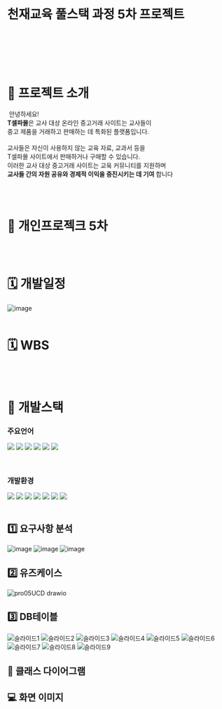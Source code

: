 # 천재교육 풀스택 과정 5차 프로젝트 
<br/>



&nbsp;&nbsp;&nbsp;&nbsp;&nbsp;&nbsp;&nbsp;&nbsp;&nbsp;&nbsp;&nbsp;&nbsp;&nbsp;&nbsp;&nbsp;&nbsp;&nbsp;&nbsp;&nbsp;&nbsp;&nbsp;&nbsp;&nbsp;&nbsp;&nbsp;&nbsp;&nbsp;&nbsp;&nbsp;&nbsp;&nbsp;&nbsp;&nbsp;&nbsp;&nbsp;&nbsp;&nbsp;&nbsp;&nbsp;&nbsp;&nbsp;&nbsp;&nbsp;&nbsp;&nbsp;&nbsp;&nbsp;&nbsp;&nbsp;&nbsp;&nbsp;&nbsp;&nbsp;&nbsp;&nbsp;&nbsp;&nbsp;&nbsp;&nbsp;&nbsp;
​
<br/><br/>
​
# 📂 프로젝트 소개 
​
안녕하세요! <br/>
**T셀파몰**은 교사 대상 온라인 중고거래 사이트는 교사들이 <br/>
중고 제품을 거래하고 판매하는 데 특화된 플랫폼입니다.
​<br/><br/>
교사들은 자신이 사용하지 않는 교육 자료, 교과서 등을 <br/>
T셀파몰 사이트에서 판매하거나 구매할 수 있습니다.  <br/>
이러한 교사 대상 중고거래 사이트는 교육 커뮤니티를 지원하며 <br/>
**교사들 간의 자원 공유와 경제적 이익을 증진시키는 데 기여** 합니다
 <br/> <br/>
 

<br/>



  # 👤 개인프로젝크 5차 
​
<br/>
​
# 🗓 개발일정
![image](https://github.com/kuyejin/project5/assets/65212187/82364842-c872-40bc-899b-020029938691)
<br/>
​
# 🗓 WBS


<br/>
​

#  🔨 개발스택

### 주요언어
<img  src="https://img.shields.io/badge/java-007396?style=for-the-badge&logo=java&logoColor=white"> <img  src="https://img.shields.io/badge/html5-E34F26?style=for-the-badge&logo=html5&logoColor=white"> <img  src="https://img.shields.io/badge/css-1572B6?style=for-the-badge&logo=css3&logoColor=white"> <img  src="https://img.shields.io/badge/javascript-F7DF1E?style=for-the-badge&logo=javascript&logoColor=black"> <img src="https://img.shields.io/badge/jquery-0769AD?style=for-the-badge&logo=jquery&logoColor=white"> <img src="https://img.shields.io/badge/bulma-00D0B1?style=for-the-badge&logo=bulma&logoColor=white">
 
​
​
​
​
​
​
### 개발환경
<img src="https://img.shields.io/badge/spring-6DB33F?style=for-the-badge&logo=spring&logoColor=white"> <img  src="https://img.shields.io/badge/apache tomcat-F8DC75?style=for-the-badge&logo=apachetomcat&logoColor=white"> <img  src="https://img.shields.io/badge/github-181717?style=for-the-badge&logo=github&logoColor=white">
<img  src="https://img.shields.io/badge/git-F05032?style=for-the-badge&logo=git&logoColor=white">
<img  src="https://img.shields.io/badge/intellijidea-6A5FBB?style=for-the-badge&logo=intellijidea&logoColor=white"> <img  src="https://img.shields.io/badge/mariaDB-003545?style=for-the-badge&logo=mariaDB&logoColor=white">  <img  src="https://img.shields.io/badge/figma-%23F24E1E.svg?style=for-the-badge&logo=figma&logoColor=white"> 
​
<br/>
​




## 1️⃣ 요구사항 분석
![image](https://github.com/kuyejin/project5/assets/65212187/665f5100-4111-4702-bc66-bf21463c5ebc)
![image](https://github.com/kuyejin/project5/assets/65212187/721900d8-9c95-405d-b78e-505ccd76581d)
![image](https://github.com/kuyejin/project5/assets/65212187/0aa96e3e-651e-4878-b037-11bcc1b271de)
<br/>

## 2️⃣ 유즈케이스
![pro05UCD drawio](https://github.com/kuyejin/project5/assets/65212187/d489bc83-8ab8-433d-9eb8-002e5659582f)
<br/>

## 3️⃣ DB테이블
![슬라이드1](https://github.com/kuyejin/project5/assets/65212187/19356d92-583f-4600-84bc-d929122cd441)
![슬라이드2](https://github.com/kuyejin/project5/assets/65212187/66eff9f8-e58d-4855-84fe-439dcc06ce10)
![슬라이드3](https://github.com/kuyejin/project5/assets/65212187/0fd7036f-caf9-483f-854a-fc8c120df05d)
![슬라이드4](https://github.com/kuyejin/project5/assets/65212187/8db2cd98-ef78-400d-8f67-768f3148dd17)
![슬라이드5](https://github.com/kuyejin/project5/assets/65212187/691e4526-5624-4eb3-9386-5f8cbf594bef)
![슬라이드6](https://github.com/kuyejin/project5/assets/65212187/d6692221-8ac8-487b-9236-a3fe89711fde)
![슬라이드7](https://github.com/kuyejin/project5/assets/65212187/f8fbbbcc-caba-4b9a-a261-56e9c27290eb)
![슬라이드8](https://github.com/kuyejin/project5/assets/65212187/d080800e-a531-493a-9e49-76e8465de3e1)
![슬라이드9](https://github.com/kuyejin/project5/assets/65212187/9757fee0-da47-486b-8358-8a00a1d6eb23)
<br/>

## 📐  클래스 다이어그램


##  💻 화면 이미지
​
